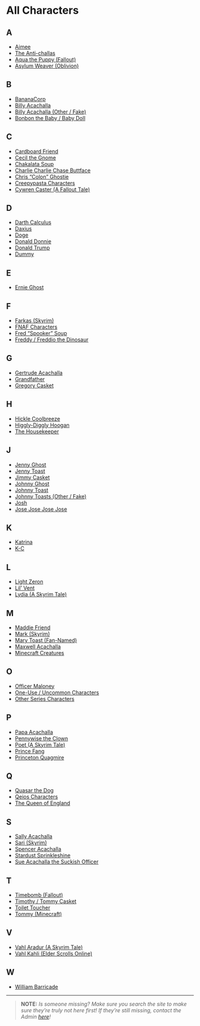 # All Characters

## **A**
- [Aimee]()
- [The Anti-challas]()
- [Aqua the Puppy \(Fallout)]()
- [Asylum Weaver \(Oblivion)]()

## **B**
- [BananaCorp]()
- [Billy Acachalla]()
- [Billy Acachalla \(Other / Fake)]()
- [Bonbon the Baby / Baby Doll]()

## **C**
- [Cardboard Friend]()
- [Cecil the Gnome]()
- [Chakalata Soup]()
- [Charlie Charlie Chase Buttface]()
- [Chris “Colon” Ghostie]()
- [Creepypasta Characters]()
- [Cywren Caster \(A Fallout Tale)]()

## **D**
- [Darth Calculus]()
- [Daxius]()
- [Doge]()
- [Donald Donnie]()
- [Donald Trump]()
- [Dummy]()

## **E**
- [Ernie Ghost]()

## **F**
- [Farkas \(Skyrim)]()
- [FNAF Characters]()
- [Fred “Spooker” Soup]()
- [Freddy / Freddio the Dinosaur]()

## **G**
- [Gertrude Acachalla]()
- [Grandfather]()
- [Gregory Casket]()

## **H**
- [Hickle Coolbreeze]()
- [Higgly-Diggly Hoogan]()
- [The Housekeeper]()

## **J**
- [Jenny Ghost]()
- [Jenny Toast]()
- [Jimmy Casket]()
- [Johnny Ghost]()
- [Johnny Toast]()
- [Johnny Toasts \(Other / Fake)]()
- [Josh]()
- [Jose Jose Jose Jose]()

## **K**
- [Katrina]()
- [K-C]()

## **L**
- [Light Zeron]()
- [Lil’ Vent]()
- [Lydia \(A Skyrim Tale)]()

## **M**
- [Maddie Friend]()
- [Mark \(Skyrim)]()
- [Mary Toast \(Fan-Named)]()
- [Maxwell Acachalla]()
- [Minecraft Creatures]()

## **O**
- [Officer Maloney]()
- [One-Use / Uncommon Characters]()
- [Other Series Characters]()

## **P**
- [Papa Acachalla]()
- [Pennywise the Clown]()
- [Poet \(A Skyrim Tale)]()
- [Prince Fang]()
- [Princeton Quagmire]()

## **Q**
- [Quasar the Dog]()
- [Qeios Characters]()
- [The Queen of England]()

## **S**
- [Sally Acachalla]()
- [Sari \(Skyrim)]()
- [Spencer Acachalla]()
- [Stardust Sprinkleshine]()
- [Sue Acachalla the Suckish Officer]()

## **T**
- [Timebomb \(Fallout)]()
- [Timothy / Tommy Casket]()
- [Toilet Toucher]()
- [Tommy \(Minecraft)]()

## **V**
- [Vahl Aradur \(A Skyrim Tale)]()
- [Vahl Kahli \(Elder Scrolls Online)]()

## **W**
- [William Barricade]()

----

> **NOTE:** *Is someone missing? Make sure you search the site to make sure they’re truly not here first! If they’re still missing, contact the Admin [here](chapter_2.html)!*